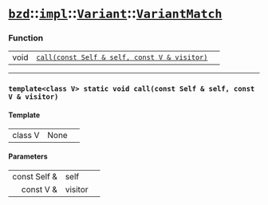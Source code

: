 # [`bzd`](../../../../index.md)::[`impl`](../../../index.md)::[`Variant`](../../index.md)::[`VariantMatch`](../index.md)

### Function
||||
|---:|:---|:---|
|void|[`call(const Self & self, const V & visitor)`](.)||
------
### `template<class V> static void call(const Self & self, const V & visitor)`

#### Template
||||
|---:|:---|:---|
|class V|None||
#### Parameters
||||
|---:|:---|:---|
|const Self &|self||
|const V &|visitor||
